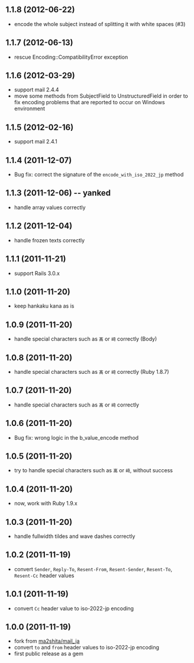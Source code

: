 ## 1.1.8 (2012-06-22)

 * encode the whole subject instead of splitting it with white spaces (#3)

## 1.1.7 (2012-06-13)

 * rescue Encoding::CompatibilityError exception

## 1.1.6 (2012-03-29)

 * support mail 2.4.4
 * move some methods from SubjectField to UnstructuredField in order to fix
   encoding problems that are reported to occur on Windows environment

## 1.1.5 (2012-02-16)

 * support mail 2.4.1

## 1.1.4 (2011-12-07)

* Bug fix: correct the signature of the `encode_with_iso_2022_jp` method

## 1.1.3 (2011-12-06) -- yanked

* handle array values correctly

## 1.1.2 (2011-12-04)

* handle frozen texts correctly

## 1.1.1 (2011-11-21)

* support Rails 3.0.x

## 1.1.0 (2011-11-20)

* keep hankaku kana as is

## 1.0.9 (2011-11-20)

* handle special characters such as `髙` or `﨑` correctly (Body)

## 1.0.8 (2011-11-20)

* handle special characters such as `髙` or `﨑` correctly (Ruby 1.8.7)

## 1.0.7 (2011-11-20)

* handle special characters such as `髙` or `﨑` correctly

## 1.0.6 (2011-11-20)

* Bug fix: wrong logic in the b_value_encode method

## 1.0.5 (2011-11-20)

* try to handle special characters such as `髙` or `﨑`, without success

## 1.0.4 (2011-11-20)

* now, work with Ruby 1.9.x

## 1.0.3 (2011-11-20)

* handle fullwidth tildes and wave dashes correctly

## 1.0.2 (2011-11-19)

* convert `Sender`, `Reply-To`, `Resent-From`, `Resent-Sender`, `Resent-To`, `Resent-Cc` header values

## 1.0.1 (2011-11-19)

* convert `Cc` header value to iso-2022-jp encoding

## 1.0.0 (2011-11-19)

* fork from [ma2shita/mail_ja](https://github.com/ma2shita/mail_ja)
* convert `to` and `from` header values to iso-2022-jp encoding
* first public release as a gem